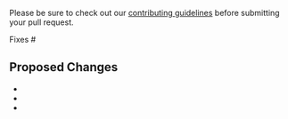 Please be sure to check out our [contributing
guidelines](https://github.com/sorin-ionescu/prezto/blob/master/CONTRIBUTING.md)
before submitting your pull request.

Fixes #

## Proposed Changes

  -
  -
  -
